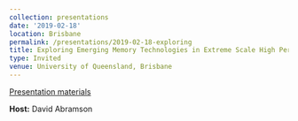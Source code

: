 ```yaml
---
collection: presentations
date: '2019-02-18'
location: Brisbane
permalink: /presentations/2019-02-18-exploring
title: Exploring Emerging Memory Technologies in Extreme Scale High Performance Computing
type: Invited
venue: University of Queensland, Brisbane
---
```


[Presentation materials](https://rcc.uq.edu.au/event/2413/exploring-emerging-memory-technologies-extreme-scale-high-performance-computing)


**Host:** David Abramson